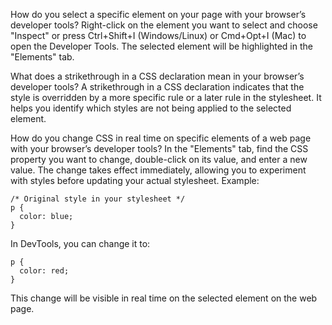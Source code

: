 How do you select a specific element on your page with your browser’s developer tools?
Right-click on the element you want to select and choose "Inspect" or press Ctrl+Shift+I (Windows/Linux) or Cmd+Opt+I (Mac) to open the Developer Tools. The selected element will be highlighted in the "Elements" tab.

What does a strikethrough in a CSS declaration mean in your browser’s developer tools?
A strikethrough in a CSS declaration indicates that the style is overridden by a more specific rule or a later rule in the stylesheet. It helps you identify which styles are not being applied to the selected element.

How do you change CSS in real time on specific elements of a web page with your browser’s developer tools?
In the "Elements" tab, find the CSS property you want to change, double-click on its value, and enter a new value. The change takes effect immediately, allowing you to experiment with styles before updating your actual stylesheet. 
Example:
``` 
/* Original style in your stylesheet */
p {
  color: blue;
}
```
In DevTools, you can change it to:
```
p {
  color: red;
}

```

This change will be visible in real time on the selected element on the web page.